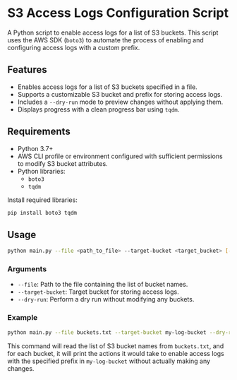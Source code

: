 # S3 Access Logs Configuration Script

A Python script to enable access logs for a list of S3 buckets. This script uses the AWS SDK (`boto3`) to automate the process of enabling and configuring access logs with a custom prefix.

## Features

- Enables access logs for a list of S3 buckets specified in a file.
- Supports a customizable S3 bucket and prefix for storing access logs.
- Includes a `--dry-run` mode to preview changes without applying them.
- Displays progress with a clean progress bar using `tqdm`.

## Requirements

- Python 3.7+
- AWS CLI profile or environment configured with sufficient permissions to modify S3 bucket attributes.
- Python libraries:
  - `boto3`
  - `tqdm`

Install required libraries:
```bash
pip install boto3 tqdm
```

## Usage

```bash
python main.py --file <path_to_file> --target-bucket <target_bucket> [--dry-run]
```

### Arguments

- `--file`: Path to the file containing the list of bucket names.
- `--target-bucket`: Target bucket for storing access logs.
- `--dry-run`: Perform a dry run without modifying any buckets.

### Example

```bash
python main.py --file buckets.txt --target-bucket my-log-bucket --dry-run
```

This command will read the list of S3 bucket names from `buckets.txt`, and for each bucket, it will print the actions it would take to enable access logs with the specified prefix in `my-log-bucket` without actually making any changes.
